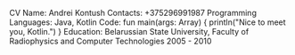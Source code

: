 CV
Name:
Andrei Kontush
Contacts:
+375296991987
Programming Languages:
Java, Kotlin
Code:
fun main(args: Array<String>) {
    println("Nice to meet you, Kotlin.")
}
Education:
Belarussian State University, Faculty of Radiophysics and Computer Technologies 2005 - 2010